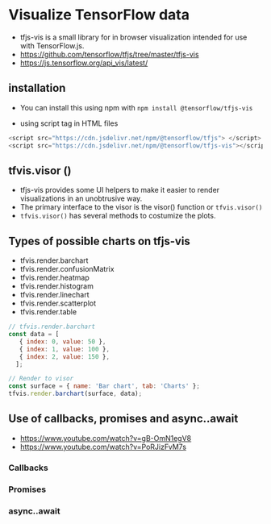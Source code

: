 # Visualize TensorFlow data
- tfjs-vis is a small library for in browser visualization intended for use with TensorFlow.js.
- https://github.com/tensorflow/tfjs/tree/master/tfjs-vis
- https://js.tensorflow.org/api_vis/latest/

## installation
- You can install this using npm with
`npm install @tensorflow/tfjs-vis`

- using script tag in HTML files
```javascript
<script src="https://cdn.jsdelivr.net/npm/@tensorflow/tfjs"> </script>
<script src="https://cdn.jsdelivr.net/npm/@tensorflow/tfjs-vis"></script>
```
## tfvis.visor ()
- tfjs-vis provides some UI helpers to make it easier to render visualizations in an unobtrusive way.
- The primary interface to the visor is the visor() function or `tfvis.visor()`
- `tfvis.visor()` has several methods to costumize the plots.


## Types of possible charts on tfjs-vis
- tfvis.render.barchart
- tfvis.render.confusionMatrix
- tfvis.render.heatmap
- tfvis.render.histogram
- tfvis.render.linechart
- tfvis.render.scatterplot
- tfvis.render.table

```javascript
// tfvis.render.barchart
const data = [
   { index: 0, value: 50 },
   { index: 1, value: 100 },
   { index: 2, value: 150 },
  ];

// Render to visor
const surface = { name: 'Bar chart', tab: 'Charts' };
tfvis.render.barchart(surface, data);
```

## Use of callbacks, promises and async..await
- https://www.youtube.com/watch?v=gB-OmN1egV8
- https://www.youtube.com/watch?v=PoRJizFvM7s

### Callbacks

### Promises

### async..await

